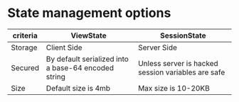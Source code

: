 # State management options <br>

|criteria|ViewState|SessionState|
|--------|---------|------------|
|Storage|Client Side|Server Side|
|Secured|By default serialized into a base-64 encoded string|Unless server is hacked session variables are safe|
|Size|Default size is 4mb|Max size is 10-20KB|

